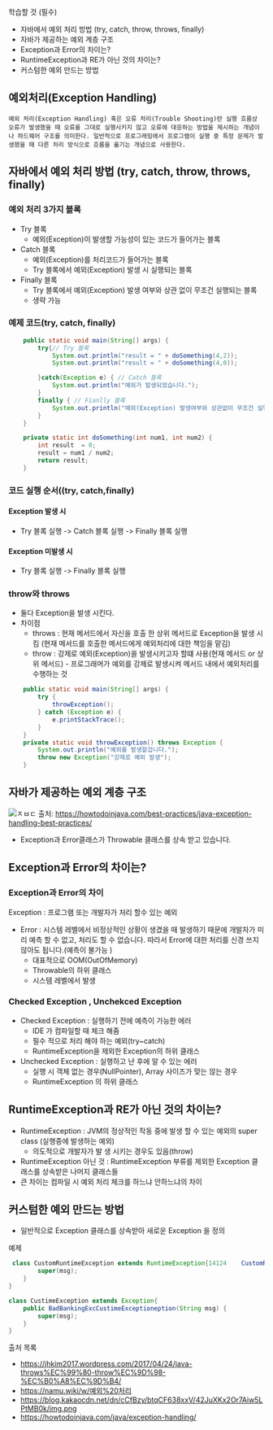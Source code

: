 학습할 것 (필수)
- 자바에서 예외 처리 방법 (try, catch, throw, throws, finally)
- 자바가 제공하는 예외 계층 구조
- Exception과 Error의 차이는?
- RuntimeException과 RE가 아닌 것의 차이는?
- 커스텀한 예외 만드는 방법

## 예외처리(Exception Handling)
```
예외 처리(Exception Handling) 혹은 오류 처리(Trouble Shooting)란 실행 흐름상 오류가 발생했을 때 오류를 그대로 실행시키지 않고 오류에 대응하는 방법을 제시하는 개념이나 하드웨어 구조를 의미한다. 일반적으로 프로그래밍에서 프로그램이 실행 중 특정 문제가 발생했을 때 다른 처리 방식으로 흐름을 옮기는 개념으로 사용한다.
```



## 자바에서 예외 처리 방법 (try, catch, throw, throws, finally)
### 예외 처리 3가지 블록
- Try 블록
    - 예외(Exception)이 발생할 가능성이 있는 코드가 들어가는 블록
- Catch 블록
    - 예외(Exception)를 처리코드가 들어가는 블록
    - Try 블록에서 예외(Exception) 발생 시 실행되는 블록
- Finally 블록
    - Try 블록에서 예외(Exception) 발생 여부와 상관 없이 무조건 실행되는 블록 
    - 생략 가능

### 예제 코드(try, catch, finally)
```java
    public static void main(String[] args) {
        try{// Try 블록
            System.out.println("result = " + doSomething(4,2));
            System.out.println("result = " + doSomething(4,0));

        }catch(Exception e) { // Catch 블록
            System.out.println("예외가 발생되었습니다.");
        }
        finally { // Fianlly 블록
            System.out.println("예외(Exception) 발생여부와 상관없이 무조건 실행");
        }
    }

    private static int doSomething(int num1, int num2) {
        int result  = 0;
        result = num1 / num2;
        return result;
    }
```

### 코드 실행 순서((try, catch,finally)
#### Exception 발생 시
- Try 블록 실행 -> Catch 블록 실행 -> Finally 블록 실행
#### Exception 미발생 시
- Try 블록 실행 -> Finally 블록 실행

### throw와 throws
- 둘다 Exception을 발생 시킨다.
- 차이점
    -  throws :  현재 메서드에서 자신을 호출 한 상위 메서드로 Exception을 발생 시킴 (현재 메서드를 호출한 메서드에게 예외처리에 대한 책임을 맡김)
    -  throw : 강제로 예외(Exception)을 발생시키고자 할떄 사용(현재 메서드 or 상위 메서드) - 프로그래머가 예외를 강제로 발생시켜 메서드 내에서 예외처리를 수행하는 것
```java
    public static void main(String[] args) {
        try {
            throwException();
        } catch (Exception e) {
            e.printStackTrace();
        }
    }
    private static void throwException() throws Exception {
        System.out.println("예외를 발생할겁니다.");
        throw new Exception("강제로 예외 발생");
    }
```

## 자바가 제공하는 예외 계층 구조

![ㅈㅂㄷ](https://howtodoinjava.com/wp-content/uploads/2013/04/exceptionhierarchy3-8391226.png)
출처: https://howtodoinjava.com/best-practices/java-exception-handling-best-practices/

- Exception과 Error클래스가 Throwable 클래스를 상속 받고 있습니다.


## Exception과 Error의 차이는?

### Exception과 Error의 차이
 Exception :  프로그램 또는 개발자가 처리 할수 있는 예외
- Error : 시스템 레벨에서 비정상적인 상황이 생겼을 때  발생하기 때문에 개발자가 미리 예측 할 수 없고, 처리도 할 수 없습니다. 따라서 Error에 대한 처리를 신경 쓰지 않아도 됩니다.(예측이 불가능 )
    - 대표적으로 OOM(OutOfMemory)
    - Throwable의 하위 클래스
    - 시스템 레벨에서 발생

### Checked Exception , Unchekced Exception
- Checked Exception : 실행하기 전에 예측이 가능한 에러
    - IDE 가 컴파일할 때 체크 해줌
    - 필수 적으로 처리 해야 하는 예외(try~catch)
    - RuntimeException을 제외한 Exception의 하위 클래스
- Unchecked Exception : 실행하고 난 후에 알 수 있는 에러
    - 실행 시 객체 없는 경우(NullPointer), Array 사이즈가 맞는 않는 경우
    - RuntimeException 의 하위 클래스 

 ## RuntimeException과 RE가 아닌 것의 차이는?
 -  RuntimeException :  JVM의 정상적인 작동 중에 발생 할 수 있는 예외의 super class (실행중에 발생하는 예외)
    - 의도적으로 개발자가 발 생 시키는 경우도 있음(throw)
 - RuntimeException 아닌 것 : RuntimeException 부류를 제외한 Exception 클래스를 상속받은 나머지 클래스들
 - 큰 차이는 컴파일 시 예외 처리 체크를 하느냐 안하느냐의 차이


## 커스텀한 예외 만드는 방법
- 일반적으로 Exception 클래스를 상속받아 새로운 Exception 을 정의

예제
```java
 class CustomRuntimeException extends RuntimeException{14124    CustomRuntimeException(String msg){
        super(msg);
    }
}

class CustimeException extends Exception{
	public BadBankingExcCustimeExceptioneption(String msg) {
		super(msg);
	}
}
```


출처 목록
- https://jhkim2017.wordpress.com/2017/04/24/java-throws%EC%99%80-throw%EC%9D%98-%EC%B0%A8%EC%9D%B4/
- https://namu.wiki/w/예외%20처리
- https://blog.kakaocdn.net/dn/cCfBzy/btqCF638xxV/42JuXKx2Or7Aiw5LPtMB0k/img.png
- https://howtodoinjava.com/java/exception-handling/